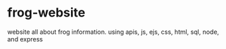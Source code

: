 # frog-website
website all about frog information. using apis, js, ejs, css, html, sql, node, and express
